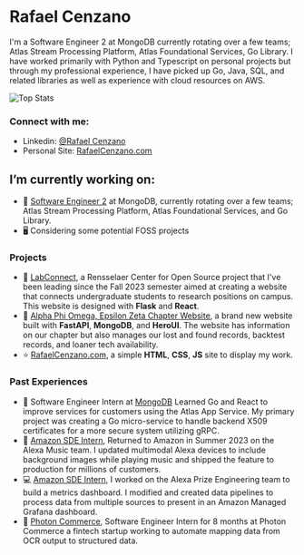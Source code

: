 # Rafael Cenzano
I'm a Software Engineer 2 at MongoDB currently rotating over a few teams; Atlas Stream Processing Platform, Atlas Foundational Services, Go Library. I have worked primarily with Python and Typescript on personal projects but through my professional experience, I have picked up Go, Java, SQL, and related libraries as well as experience with cloud resources on AWS.

![Top Stats](https://github-readme-stats.vercel.app/api?username=RafaelCenzano&show_icons=true&theme=vue-dark&hide_rank=true&show=reviews,prs_merged,prs_merged_percentage)

### Connect with me:
- Linkedin: [@Rafael Cenzano](https://www.linkedin.com/in/rafael-cenzano/)
- Personal Site: [RafaelCenzano.com](https://rafaelcenzano.com)

##  I’m currently working on:
- 🥭 [Software Engineer 2](https://github.com/mongodb) at MongoDB, currently rotating over a few teams; Atlas Stream Processing Platform, Atlas Foundational Services, and Go Library.
- 🖥️ Considering some potential FOSS projects

### Projects
- 🔬 [LabConnect](https://github.com/LabConnect-RCOS), a Rensselaer Center for Open Source project that I've been leading since the Fall 2023 semester aimed at creating a website that connects undergraduate students to research positions on campus. This website is designed with **Flask** and **React**.
- 📝 [Alpha Phi Omega, Epsilon Zeta Chapter Website](https://github.com/alpha-phi-omega-ez/apoez.org-flask), a brand new website built with **FastAPI**, **MongoDB**, and **HeroUI**. The website has information on our chapter but also manages our lost and found records, backtest records, and loaner tech availability.
- ⭐ [RafaelCenzano.com](https://github.com/RafaelCenzano/rafaelcenzano.com), a simple **HTML**, **CSS**, **JS** site to display my work.

### Past Experiences
- 🥭 Software Engineer Intern at [MongoDB](https://github.com/mongodb) Learned Go and React to improve services for customers using the Atlas App Service. My primary project was creating a Go micro-service to handle backend X509 certificates for a more secure system utilizing gRPC.
- 🎵 [Amazon SDE Intern](https://amazon.jobs/en/teams/internships-for-students), Returned to Amazon in Summer 2023 on the Alexa Music team. I updated multimodal Alexa devices to include background images while playing music and shipped the feature to production for millions of customers.
- 💻 [Amazon SDE Intern](https://amazon.jobs/en/teams/internships-for-students), I worked on the Alexa Prize Engineering team to build a metrics dashboard. I modified and created data pipelines to process data from multiple sources to present in an Amazon Managed Grafana dashboard.
- 🔅 [Photon Commerce](https://www.photoncommerce.com), Software Engineer Intern for 8 months at Photon Commerce a fintech startup working to automate mapping data from OCR output to structured data.
